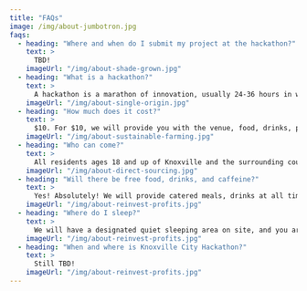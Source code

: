 ```yaml
---
title: "FAQs"
image: /img/about-jumbotron.jpg
faqs:
  - heading: "Where and when do I submit my project at the hackathon?"
    text: >
      TBD!
    imageUrl: "/img/about-shade-grown.jpg"
  - heading: "What is a hackathon?"
    text: >
      A hackathon is a marathon of innovation, usually 24-36 hours in which participants passionate about creating concepts and technology form teams and compete with other teams to generate, develop and/or implement a new idea from scratch in order to learn and have fun.
    imageUrl: "/img/about-single-origin.jpg"
  - heading: "How much does it cost?"
    text: >
      $10. For $10, we will provide you with the venue, food, drinks, place to sleep if needed, Wi-Fi, etc. You just need to show up!
    imageUrl: "/img/about-sustainable-farming.jpg"
  - heading: "Who can come?"
    text: >
      All residents ages 18 and up of Knoxville and the surrounding counties are more than welcome to register and attend. While there is no limitation to those outside of the area, please note that we cannot offer any travel reimbursements for this event.
    imageUrl: "/img/about-direct-sourcing.jpg"
  - heading: "Will there be free food, drinks, and caffeine?"
    text: >
      Yes! Absolutely! We will provide catered meals, drinks at all times, snack breaks, and endless caffeine.
    imageUrl: "/img/about-reinvest-profits.jpg"
  - heading: "Where do I sleep?"
    text: >
      We will have a designated quiet sleeping area on site, and you are encouraged to bring sleeping bags, blankets, pillows, toiletries, and anything else you need to sleep. There are no showers at the venue, so please be prepared to go without showering unless you have other accommodations.
    imageUrl: "/img/about-reinvest-profits.jpg"
  - heading: "When and where is Knoxville City Hackathon?"
    text: >
      Still TBD!
    imageUrl: "/img/about-reinvest-profits.jpg"
---
```

